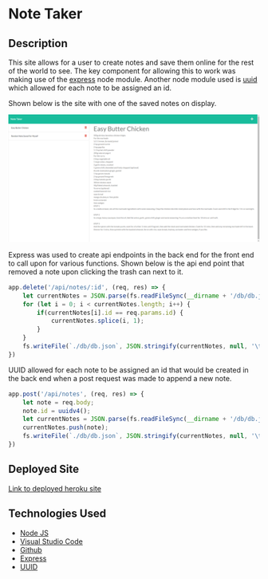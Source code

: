 # Note Taker

## Description

This site allows for a user to create notes and save them online for the rest of the world to see. The key component for allowing this to work was making use of the [express](https://expressjs.com/en/4x/api.html) node module. Another node module used is [uuid](https://github.com/uuidjs/uuid#readme) which allowed for each note to be assigned an id. 

Shown below is the site with one of the saved notes on display.

![Image of heruko site](./assets/images/chrome_1MCB1P7QXK.png)

Express was used to create api endpoints in the back end for the front end to call upon for various functions. Shown below is the api end point that removed a note upon clicking the trash can next to it.

```js
app.delete('/api/notes/:id', (req, res) => {
    let currentNotes = JSON.parse(fs.readFileSync(__dirname + '/db/db.json'));
    for (let i = 0; i < currentNotes.length; i++) {
        if(currentNotes[i].id == req.params.id) {
            currentNotes.splice(i, 1);
        }
    }
    fs.writeFile(`./db/db.json`, JSON.stringify(currentNotes, null, '\t'), (err) => err ? console.error(err) : res.send('success'));
})
```

UUID allowed for each note to be assigned an id that would be created in the back end when a post request was made to append a new note. 

```js
app.post('/api/notes', (req, res) => {
    let note = req.body;
    note.id = uuidv4();
    let currentNotes = JSON.parse(fs.readFileSync(__dirname + '/db/db.json'));
    currentNotes.push(note);
    fs.writeFile(`./db/db.json`, JSON.stringify(currentNotes, null, '\t'), (err) => err ? console.error(err) : res.send('Success'));
})
```

## Deployed Site

[Link to deployed heroku site](https://stark-sierra-36660.herokuapp.com/notes)

## Technologies Used

- [Node JS](https://nodejs.org/dist/latest-v16.x/docs/api/)
- [Visual Studio Code](https://code.visualstudio.com/)
- [Github](https://github.com/)
- [Express](https://expressjs.com/en/4x/api.html)
- [UUID](https://github.com/uuidjs/uuid#readme)
